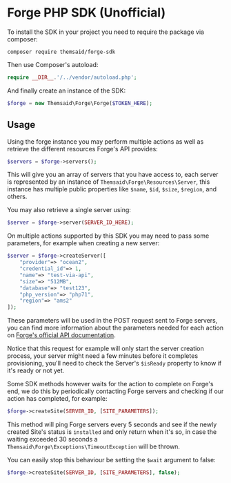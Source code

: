 # Forge PHP SDK (Unofficial)

To install the SDK in your project you need to require the package via composer:

```
composer require themsaid/forge-sdk
```

Then use Composer's autoload:

```php
require __DIR__.'/../vendor/autoload.php';
```

And finally create an instance of the SDK:

```php
$forge = new Themsaid\Forge\Forge($TOKEN_HERE);
```

## Usage

Using the forge instance you may perform multiple actions as well as retrieve the different resources Forge's API provides:

```php
$servers = $forge->servers();
```

This will give you an array of servers that you have access to, each server is represented by an instance of `Themsaid\Forge\Resources\Server`, this instance has multiple public
properties like `$name`, `$id`, `$size`, `$region`, and others.

You may also retrieve a single server using:

```php
$server = $forge->server(SERVER_ID_HERE);
```

On multiple actions supported by this SDK you may need to pass some parameters, for example when creating a new server:

```php
$server = $forge->createServer([
    "provider"=> "ocean2",
    "credential_id"=> 1,
    "name"=> "test-via-api",
    "size"=> "512MB",
    "database"=> "test123",
    "php_version"=> "php71",
    "region"=> "ams2"
]);
```

These parameters will be used in the POST request sent to Forge servers, you can find more information about the parameters needed for each action on
[Forge's official API documentation](https://forge.laravel.com/api-documentation).

Notice that this request for example will only start the server creation process, your server might need a few minutes before it completes provisioning, you'll need to check
the Server's `$isReady` property to know if it's ready or not yet.

Some SDK methods however waits for the action to complete on Forge's end, we do this by periodically contacting Forge servers and checking if our action has completed, for example:

```php
$forge->createSite(SERVER_ID, [SITE_PARAMETERS]);
```

This method will ping Forge servers every 5 seconds and see if the newly created Site's status is `installed` and only return when it's so, in case the waiting exceeded 30 seconds
a `Themsaid\Forge\Exceptions\TimeoutException` will be thrown.

You can easily stop this behaviour be setting the `$wait` argument to false:

```php
$forge->createSite(SERVER_ID, [SITE_PARAMETERS], false);
```